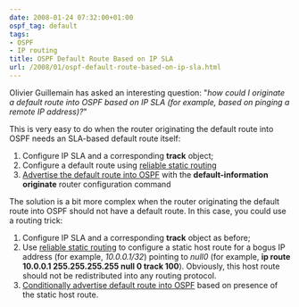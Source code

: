 ```yaml
---
date: 2008-01-24 07:32:00+01:00
ospf_tag: default
tags:
- OSPF
- IP routing
title: OSPF Default Route Based on IP SLA
url: /2008/01/ospf-default-route-based-on-ip-sla.html
---
```

Olivier Guillemain has asked an interesting question: "*how could I originate a default route into OSPF based on IP SLA (for example, based on pinging a remote IP address)?*"

This is very easy to do when the router originating the default route into OSPF needs an SLA-based default route itself:

1.  Configure IP SLA and a corresponding **track** object;
2.  Configure a default route using [reliable static routing](/2007/02/reliable-static-routing.html)
3.  [Advertise the default route into OSPF](/2007/06/ospf-default-route-design-scenarios.html) with the **default-information originate** router configuration command

The solution is a bit more complex when the router originating the default route into OSPF should not have a default route. In this case, you could use a routing trick:

1.  Configure IP SLA and a corresponding **track** object as before;
2.  Use [reliable static routing](/2007/02/reliable-static-routing.html) to configure a static host route for a bogus IP address (for example, *10.0.0.1/32*) pointing to *null0* (for example, **ip route 10.0.0.1 255.255.255.255 null 0 track 100**). Obviously, this host route should not be redistributed into any routing protocol.
3.  [Conditionally advertise default route into OSPF](/2007/08/conditional-ospf-default-route-tested.html) based on presence of the static host route.
